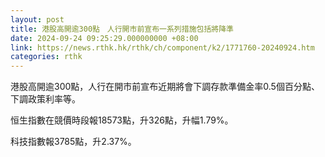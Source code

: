```yaml
---
layout: post
title: 港股高開逾300點　人行開市前宣布一系列措施包括將降準
date: 2024-09-24 09:25:29.000000000 +08:00
link: https://news.rthk.hk/rthk/ch/component/k2/1771760-20240924.htm
categories: rthk
---
```


港股高開逾300點，人行在開市前宣布近期將會下調存款準備金率0.5個百分點、下調政策利率等。

恒生指數在競價時段報18573點，升326點，升幅1.79%。

科技指數報3785點，升2.37%。
